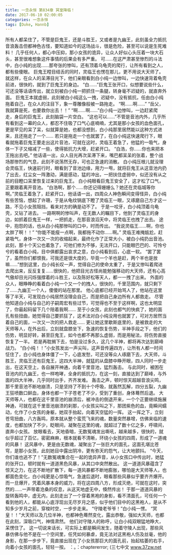 ```yaml
---
title: 一念永恒 第834章 冥皇降临！
date: 2017-06-10 02:00:05
categories: 一念永恒
tags: [Duke, Hannb]
---
```


所有人都呆住了，不管是巨鬼王，还是斗胜王，又或者是九幽王，此刻虽全力抵抗音浪轰击但都神色古怪，要知道如今的这场战斗，很是危险，甚至可以说是生死难料！
几乎任何人，都心中压抑，那小女孩的诡异，让众人好似心头压着一块大石头，甚至很难想象这件事情的后果会有多严重。
可……在这严肃甚至惨烈的斗法中，白小纯的出现……那夸张的惨叫，还有顶着乌龟壳的爬行，让所有看到之人，都有些傻眼。
巨鬼王瞠目结舌的同时，灵临王也愣在那儿，更不用说大天师了。
就这样，在众人的呆滞目光下，他们亲眼看到白小纯一边惨叫，一边快速背着龟壳前进，很快的，就到了巨鬼王的身边。
“白……”巨鬼王张开口，似想要说些什么，可还没等话语传出，就立刻被白小纯一把抓住一条腿，转身毫不迟疑的，就直奔外面。
巨鬼王本就虚弱，此刻被白小纯这么一拽，迟疑中，没有抵抗，任由白小纯拖着自己，在众人的注目下，象一尊雕像般被一路拖走。
“啊……啊……”
“岳父，我就算是死，也要救你出去！！”
“啊……啊……”白小纯一边惨叫，一边赶紧爬走，身后的巨鬼王，此刻脑袋一片空白。
“这也可以……”不管是音池内外，几乎所有看到这一幕的众人，都忍不住吸了口气心底喃喃，尤其是那小女孩的血色面孔，更是罕见的呆了呆，似就算是她，也都没想到，白小纯那里居然能以这种方式进来，且还拖走了一个……
若只是拖走一个也就罢了，在白小纯这快速爬行下，眼看就拖着巨鬼王要走出这片音池，可就在这时，灵临王着急了，他猛的一吸气，身体一下子又缩减了一些，使得抵抗力大增，赶紧开口。
“白浩，你……你也来把本王拖出去吧。”
他话语一出，众人目光再次呆滞下来，嘴巴都呆呆的张着，整个战场那惨烈的气息，此刻不说荡然无存，可也正急速的消散。
白小纯压根儿就没理会灵临王，快速前行时，眼看到了音池边缘，用力一甩，就将巨鬼王从这音池内扔了出去，红尘女一阵激动，满是感动，猛的冲出，一把扶住虚弱中，似还没有从之前的目瞪口呆里恢复过来的巨鬼王。
白小纯眼看巨鬼王安全了，这才松了口气，正要跟着离开音池。
“白浩啊，那个……你还记得姗姗么？她还在灵临城等你啊。”灵临王着急了，赶紧开口，他话语一出，四周众人神色瞬间变得怪异，白小纯有些苦恼，想起了许珊，于是从龟纹锅底下瞪了灵临王一眼，又琢磨自己方才这一路，不见小女孩阻挡，看来对方的确是动不了。
于是一咬牙，白小纯顶着乌龟壳，又钻了进去。
一路啊啊的惨叫声，在无数人的瞩目下，他到了灵临王的身边，如抓着巨鬼王一样，一把抓走，在那音浪滔天中，将灵临王也拽了出去。
途中，抱怨的话，也从白小纯那惨叫的口中，时而传出。
“我说灵临王……啊，你也太胖了啊！！”
“你能不能瘦一点啊，我都拖不动你……啊。”
灵临王难掩尴尬，赶紧吸气，身体一次又一次的收缩起来，最终化作了正常大小，被白小纯扔出音池。
此刻，那十个天公也着急了，可他们修为不够，无法开口，只能眼巴巴的、可怜兮兮的看着白小纯，目中俱都露出哀求之意，白小纯看到后，心底一软。
“罢了罢了，虽然你们都恨我，可我还是很大度的，毕竟一个羊也是赶，两个羊也是放嘛……”想到这里，白小纯长叹一声，觉得自己的使命太重了，于是又惨叫着爬进去爬出来，反反复复……很快的，他把目光古怪尚能勉强移动的大天师，还有心高气傲却目光闪烁强撑着的斗胜王，以及陈好松等天人，都一一拽了出来。
外面的众人，眼睁睁的看着白小纯一个又一个的拽人，很快的，千里范围内，就只剩下了……九幽王一个人，傻傻的站在那里。
他心底都已经开始骂人了，他站在这里等了半天，可发现白小纯居然没理会自己，而是把自己身边所有人都救走。
尽管他知道白小纯与自己的子嗣周宏有些过节，可觉得也不至于这样啊，这也太明显了，你最起码留下几个陪着我啊……
至于小女孩，此刻也都气的快疯了，她的面孔有些扭曲，她觉得自己要抓狂了，这术法对白小纯没用也就罢了，可对方居然当着自己的面，一次又一次的把人救走……
更让她这里歇斯底里的，是被救走的大天师等人，在外出后，立刻就盘膝坐下，急速的恢复伤势，半神手段之下，他们的伤势，明显好转，甚至巨鬼王，如今也都不再那么虚弱，而是用秘法，将伤势直接恢复了一半。
若是再耽搁下去，怕是没过多久，这几个半神，都将再次达到巅峰战力。
“白小纯！！”小女孩发出一声尖叫，这声音传遍四方，让所有人都一时间怔住了，白小纯也身体僵了一下，心底发愁，可还没等众人琢磨下去，大天师，斗胜王，灵临王还有巨鬼王，这四大半神，就猛的从盘膝中睁开眼，四人同时一步走出，在这天空上，各自展开神通，向着千里音池，猛烈轰击。
与此同时，被困在音池内的九幽王，也一样咆哮，全身的抵抗力，在这一刻，直接达到了巅峰，与外面的四大半神，几乎同时出手，齐齐发难。
轰击之声，顿时惊天超越音浪尖鸣，那千里音池不断地崩溃，只是坚持了不到十个呼吸，就轰然瓦解，四分五裂，九幽王狂喷数口鲜血，身体也都一下子苍老了不少，受到了重创，身体蓦然后退。
大天师等人，也都在这千里音池的崩溃后，被冲击的倒退开来，一个个正要继续施展神通，可就在这千里音池崩溃的刹那，小女孩尖叫之下，那团紫色的血，竟瞬间蠕动，化作了小女孩的身躯，她双手抬起，向着天空猛的一挥。
这一挥之下，立刻苍穹扭曲，八方轰鸣，原本就从整个蛮荒飞来的魂，数量突然暴增，仿佛来临的速度，也都加快了不少，眨眼间，凝聚在这里的魂，就超过了数十亿之多，呼啸间，直奔小女孩。
放眼看去，天地昏暗，无数冤魂发出嘶吼，越来越多，很快的，就似乎超过了百亿，密密麻麻，根本就看不清晰，环绕小女孩的四周，形成了一道魂的风暴！
这风暴中，更是由无数魂，凝聚出了一张巨大的面孔，这面孔堪比苍穹，是那小女孩，此刻她目中露出阴冷，更有弥天的怨气，让大地颤抖。
“今天，你们谁也逃不了！”无数冤魂集合在一起的诡异声音，从小女孩口中传出时，她猛的张开口，顿时就有一道道黑色风暴，从其口中突然散出。
这一道道风暴蕴含了惊天之力，在这不断地扩散下，每一道风暴都不断地膨胀，哪怕是大天师等人，也都面色变化，白小纯更是心惊吸气，急速后退时，眼看那些风暴似乎要齐齐爆开。
而一旦爆开，凭着风暴本身的威力，将在这四周八方，形成灭绝，可就在这时，突然的……一声带着沧桑的叹息，从这天地虚无中，倏然传出！
于那一道道风暴的旋转轰鸣中，虚无内，此刻走出了一个穿着黑袍的身影，看不清面孔，可任何一个看到他的人，都能从心底浮现出无尽岁月之感，似乎他们目中的这黑袍人，是从不知多少岁月之前，穿梭时空，一步步走来。
“守陵老爷爷！”白小纯一愣。
“冥皇！！”大天师以及几位半神，也都神色蓦然变化，露出恭敬，强如大天师，也都在此刻，深吸口气，神情肃然。
他们对守陵人的称呼，让白小纯双眼猛地睁大，呆愣住了。
这一切说来话长，可实际上都是瞬间发生，随着守陵人出现，那些风暴仿佛与他不是在一个空间里，任凭如何暴虐，竟无法对这黑袍人伤及丝毫，他的身影，在那一步步下，竟直接出现在了小女孩那巨大的面孔前，抬起枯萎的右手，向着小女孩的面孔，轻轻一按。
：。：chaptererror;
(三七中文 www.37zw.net